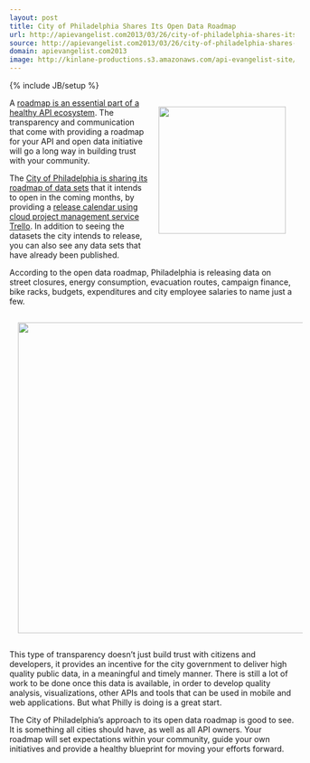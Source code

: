 ```yaml
---
layout: post
title: City of Philadelphia Shares Its Open Data Roadmap
url: http://apievangelist.com2013/03/26/city-of-philadelphia-shares-its-open-data-roadmap/
source: http://apievangelist.com2013/03/26/city-of-philadelphia-shares-its-open-data-roadmap/
domain: apievangelist.com2013
image: http://kinlane-productions.s3.amazonaws.com/api-evangelist-site/blog/tecnically-philly.png
---
```

{% include JB/setup %}
<p><a title="tecnically philly" href="http://technical.ly/philly/" target="_blank"><img style="padding: 15px;" src="https://s3.amazonaws.com/kinlane-productions/city/philadelphia/tecnically-philly.png" alt="" width="225" align="right" /></a></p>
<p>A <a href="/buildingblocks/roadmap.php">roadmap is an essential part of a healthy API ecosystem</a>.  The transparency and communication that come with providing a roadmap for your API and open data initiative will go a long way in building trust with your community.</p>
<p>The <a href="http://technical.ly/philly/2013/03/26/city-of-philadelphia-open-data-release-schedule/">City of Philadelphia is sharing its roadmap of data sets</a> that it intends to open in the coming months, by providing a <a href="https://trello.com/board/city-of-philadelphia-open-data-pipeline/51487d15bb68f5de3b0099b0">release calendar using cloud project management service Trello</a>. In addition to seeing the datasets the city intends to release, you can also see any data sets that have already been published.</p>
<p>According to the open data roadmap, Philadelphia is releasing data on street closures, energy consumption, evacuation routes, campaign finance, bike racks, budgets, expenditures and city employee salaries to name just a few.</p>
<p><a title="tecnically philly" href="http://technical.ly/philly/" target="_blank"><img style="padding: 15px; display: block; margin-left: auto; margin-right: auto;" src="https://s3.amazonaws.com/kinlane-productions/city/philadelphia/city-of-philly-open-data-roadmap.png" alt="" width="550" /></a></p>
<p>This type of transparency doesn&rsquo;t just build trust with citizens and developers, it provides an incentive for the city government to deliver high quality public data, in a meaningful and timely manner.    There is still a lot of work to be done once this data is available, in order to develop quality analysis, visualizations, other APIs and tools that can be used in mobile and web applications. But what Philly is doing is a great start.</p>
<p>The City of Philadelphia&rsquo;s approach to its open data roadmap is good to see.  It is something all cities should have, as well as all API owners.  Your roadmap will set expectations within your community, guide your own initiatives and provide a healthy blueprint for moving your efforts forward.</p>
